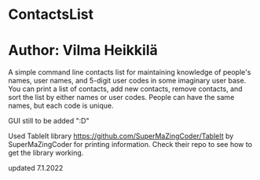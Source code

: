 # ContactsList
# Author: Vilma Heikkilä
A simple command line contacts list for maintaining knowledge of people's names, user names,
and 5-digit user codes in some imaginary user base. You can print a list of contacts, add new contacts,
remove contacts, and sort the list by either names or user codes. People can have the same names,
but each code is unique.

GUI still to be added ":D"

Used TableIt library https://github.com/SuperMaZingCoder/TableIt by SuperMaZingCoder for printing information. Check their repo to see how to get the library working.


updated 7.1.2022
